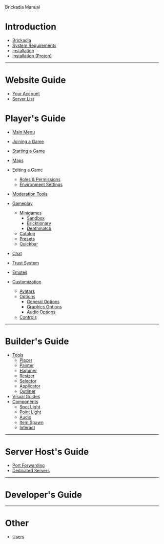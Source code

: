 Brickadia Manual

# Introduction

- [Brickadia](brickadia.md)
- [System Requirements](system_requirements.md)
- [Installation](installation.md)
- [Installation (Proton)](installation_proton.md)

---

# Website Guide

- [Your Account]()
- [Server List]()

# Player's Guide

- [Main Menu](players/main_menu.md)
- [Joining a Game](players/joining_a_game.md)
- [Starting a Game](players/starting_a_game.md)
- [Maps](players/maps.md)
- [Editing a Game](players/editing_a_game.md)
  - [Roles & Permissions]()
  - [Environment Settings]()
- [Moderation Tools]()

- [Gameplay](players/gameplay.md)
    - [Minigames]()
      - [Sandbox]()
      - [Bricktionary]()
      - [Deathmatch]()
    - [Catalog](players/gameplay/catalog.md)
    - [Presets](players/gameplay/presets.md)
    - [Quickbar](players/gameplay/quickbar.md)

- [Chat]()
- [Trust System]()
- [Emotes]()

- [Customization]()
  - [Avatars]()
  - [Options]()
    - [General Options]()
    - [Graphics Options]()
    - [Audio Options]()
  - [Controls]()

---

# Builder's Guide

- [Tools](builders/tools/tools.md)
  - [Placer](builders/tools/placer/placer.md)
  - [Painter](builders/tools/painter/painter.md)
  - [Hammer](builders/tools/hammer/hammer.md)
  - [Resizer](builders/tools/resizer/resizer.md)
  - [Selector](builders/tools/selector/selector.md)
  - [Applicator](builders/tools/applicator/applicator.md)
  - [Outliner](builders/tools/outliner/outliner.md)
- [Visual Guides](builders/guides/guides.md)
- [Components](builders/components/components.md)
  - [Spot Light](builders/components/spot_light/spot_light.md)
  - [Point Light](builders/components/point_light/point_light.md)
  - [Audio](builders/components/audio/audio.md)
  - [Item Spawn](builders/components/item_spawn/item_spawn.md)
  - [Interact]()

---

# Server Host's Guide

- [Port Forwarding]()
- [Dedicated Servers]()

---

# Developer's Guide

---

# Other

- [Users](users/users.md)